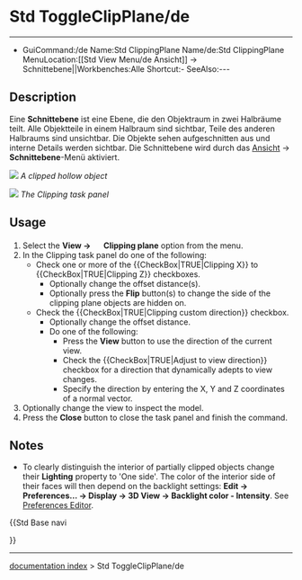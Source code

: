 # Std ToggleClipPlane/de
---
- GuiCommand:/de   Name:Std ClippingPlane   Name/de:Std ClippingPlane   MenuLocation:[[Std View Menu/de   Ansicht]] → Schnittebene‏‎||Workbenches:Alle   Shortcut:-   SeeAlso:---


</div>

## Description


<div class="mw-translate-fuzzy">

Eine **Schnittebene** ist eine Ebene, die den Objektraum in zwei Halbräume teilt. Alle Objektteile in einem Halbraum sind sichtbar, Teile des anderen Halbraums sind unsichtbar. Die Objekte sehen aufgeschnitten aus und interne Details werden sichtbar. Die Schnittebene wird durch das [Ansicht](Std_View_Menu/de.md) → **Schnittebene**-Menü aktiviert.


</div>

![](images/Std_ToggleClipPlane_example.png ) 
*A clipped hollow object*

![](images/Std_ToggleClipPlane_taskpanel.png ) 
*The Clipping task panel*

## Usage

1.  Select the **View → <img src="images/Std_ToggleClipPlane.svg" width=16px> Clipping plane** option from the menu.
2.  In the Clipping task panel do one of the following:
    -   Check one or more of the {{CheckBox|TRUE|Clipping X}} to {{CheckBox|TRUE|Clipping Z}} checkboxes.
        -   Optionally change the offset distance(s).
        -   Optionally press the **Flip** button(s) to change the side of the clipping plane objects are hidden on.
    -   Check the {{CheckBox|TRUE|Clipping custom direction}} checkbox.
        -   Optionally change the offset distance.
        -   Do one of the following:
            -   Press the **View** button to use the direction of the current view.
            -   Check the {{CheckBox|TRUE|Adjust to view direction}} checkbox for a direction that dynamically adepts to view changes.
            -   Specify the direction by entering the X, Y and Z coordinates of a normal vector.
3.  Optionally change the view to inspect the model.
4.  Press the **Close** button to close the task panel and finish the command.

## Notes

-   To clearly distinguish the interior of partially clipped objects change their **Lighting** property to \'One side\'. The color of the interior side of their faces will then depend on the backlight settings: **Edit → Preferences... → Display → 3D View → Backlight color - Intensity**. See [Preferences Editor](Preferences_Editor#3D_View.md).





{{Std Base navi

}}

---
[documentation index](../README.md) > Std ToggleClipPlane/de
